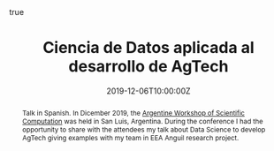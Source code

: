 ---
abstract: Talk in Spanish. In Dicember 2019, the [Argentine Workshop of Scientific Computation](https://tallerargentinocc.github.io/) was held in San Luis, Argentina. During the conference I had the opportunity to share with the attendees my talk about Data Science to develop AgTech giving examples with my team in EEA Anguil research project. 
all_day: false
authors: []
date: "2019-12-06T10:00:00Z"
event: Argentine Workshop of Scientific Computation. 
event_url: https://tallerargentinocc.github.io/
featured: false
links:
- icon: twitter
  icon_pack: fab
  name: Follow
  url: https://twitter.com/yabellini 
location: Universidad Nacional de San Luis, San Luis, Argentina
math: true
publishDate: "2019-12-06T10:00:00Z"
slides: 
summary: Talk in Spanish. In Dicember 2019, the [Argentine Workshop of Scientific Computation](https://tallerargentinocc.github.io/) was held in San Luis, Argentina. During the conference I had the opportunity to share with the attendees my talk about Data Science to develop AgTech giving examples with my team in EEA Anguil research project.
tags: []
title: Ciencia de Datos aplicada al desarrollo de AgTech
url_code: ""
url_pdf: "TACC22019_Bellini.pdf"
url_slides: ""
url_video: ""
---